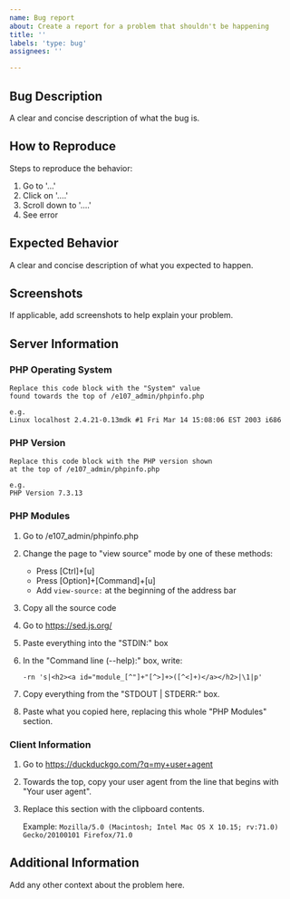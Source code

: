 ```yaml
---
name: Bug report
about: Create a report for a problem that shouldn't be happening
title: ''
labels: 'type: bug'
assignees: ''

---
```


## Bug Description
A clear and concise description of what the bug is.

## How to Reproduce
Steps to reproduce the behavior:
1. Go to '...'
2. Click on '....'
3. Scroll down to '....'
4. See error

## Expected Behavior
A clear and concise description of what you expected to happen.

## Screenshots
If applicable, add screenshots to help explain your problem.

## Server Information

### PHP Operating System

```
Replace this code block with the "System" value
found towards the top of /e107_admin/phpinfo.php

e.g.
Linux localhost 2.4.21-0.13mdk #1 Fri Mar 14 15:08:06 EST 2003 i686
```

### PHP Version

```
Replace this code block with the PHP version shown
at the top of /e107_admin/phpinfo.php

e.g.
PHP Version 7.3.13
```

### PHP Modules

1. Go to /e107_admin/phpinfo.php
2. Change the page to "view source" mode by one of these methods:
   - Press [Ctrl]+[u]
   - Press [Option]+[Command]+[u]
   - Add `view-source:` at the beginning of the address bar
3. Copy all the source code
4. Go to https://sed.js.org/
5. Paste everything into the "STDIN:" box
6. In the "Command line (--help):" box, write:

       -rn 's|<h2><a id="module_[^"]+"[^>]+>([^<]+)</a></h2>|\1|p'

7. Copy everything from the "STDOUT | STDERR:" box.
8. Paste what you copied here, replacing this whole "PHP Modules" section.

### Client Information

1. Go to https://duckduckgo.com/?q=my+user+agent
2. Towards the top, copy your user agent from the line that begins with "Your user agent".
3. Replace this section with the clipboard contents.

   Example: `Mozilla/5.0 (Macintosh; Intel Mac OS X 10.15; rv:71.0) Gecko/20100101 Firefox/71.0`

## Additional Information
Add any other context about the problem here.
